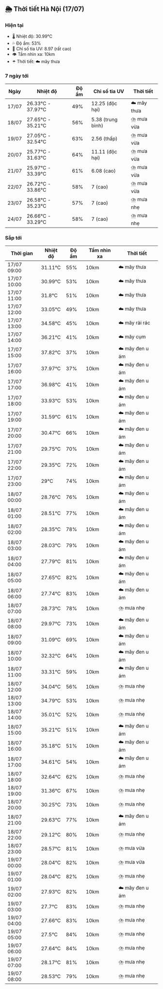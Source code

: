 ## 🌦️ Thời tiết Hà Nội (17/07)

### Hiện tại

- 🌡️ Nhiệt độ: 30.99℃
- 💦 Độ ẩm: 53%
- 🌟 Chỉ số tia UV: 8.97 (rất cao)
- 👁️ Tầm nhìn xa: 10km
- ☂️ Thời tiết: ☁️ mây thưa

### 7 ngày tới

| Ngày | Nhiệt độ | Độ ẩm | Chỉ số tia UV | Thời tiết |
| --- | --- | --- | --- | --- |
| 17/07 | 26.33℃ - 37.97℃ | 49% | 12.25 (độc hại) | ☁️ mây thưa |
| 18/07 | 27.65℃ - 35.21℃ | 56% | 5.38 (trung bình) | ⛈️ mưa vừa |
| 19/07 | 27.05℃ - 32.54℃ | 63% | 2.56 (thấp) | ⛈️ mưa vừa |
| 20/07 | 25.77℃ - 31.63℃ | 64% | 11.11 (độc hại) | ⛈️ mưa vừa |
| 21/07 | 25.97℃ - 33.39℃ | 61% | 6.08 (cao) | ⛈️ mưa vừa |
| 22/07 | 26.72℃ - 33.86℃ | 58% | 7 (cao) | ⛈️ mưa vừa |
| 23/07 | 26.58℃ - 35.23℃ | 57% | 7 (cao) | ⛈️ mưa nhẹ |
| 24/07 | 26.66℃ - 33.29℃ | 58% | 7 (cao) | ⛈️ mưa nhẹ |

### Sắp tới

| Thời gian | Nhiệt độ | Độ ẩm | Tầm nhìn xa | Thời tiết |
| --- | --- | --- | --- | --- |
| 17/07 09:00 | 31.11℃ | 55% | 10km | ☁️ mây thưa |
| 17/07 10:00 | 30.99℃ | 53% | 10km | ☁️ mây thưa |
| 17/07 11:00 | 31.8℃ | 51% | 10km | ☁️ mây thưa |
| 17/07 12:00 | 33.05℃ | 49% | 10km | ☁️ mây thưa |
| 17/07 13:00 | 34.58℃ | 45% | 10km | ☁️ mây rải rác |
| 17/07 14:00 | 36.21℃ | 41% | 10km | ☁️ mây cụm |
| 17/07 15:00 | 37.82℃ | 37% | 10km | ☁️ mây đen u ám |
| 17/07 16:00 | 37.97℃ | 37% | 10km | ☁️ mây đen u ám |
| 17/07 17:00 | 36.98℃ | 41% | 10km | ☁️ mây đen u ám |
| 17/07 18:00 | 33.93℃ | 53% | 10km | ☁️ mây đen u ám |
| 17/07 19:00 | 31.59℃ | 61% | 10km | ☁️ mây đen u ám |
| 17/07 20:00 | 30.47℃ | 66% | 10km | ☁️ mây đen u ám |
| 17/07 21:00 | 29.75℃ | 70% | 10km | ☁️ mây đen u ám |
| 17/07 22:00 | 29.35℃ | 72% | 10km | ☁️ mây đen u ám |
| 17/07 23:00 | 29℃ | 74% | 10km | ☁️ mây đen u ám |
| 18/07 00:00 | 28.76℃ | 76% | 10km | ☁️ mây đen u ám |
| 18/07 01:00 | 28.51℃ | 77% | 10km | ☁️ mây đen u ám |
| 18/07 02:00 | 28.35℃ | 78% | 10km | ☁️ mây đen u ám |
| 18/07 03:00 | 28.03℃ | 79% | 10km | ☁️ mây đen u ám |
| 18/07 04:00 | 27.79℃ | 81% | 10km | ☁️ mây đen u ám |
| 18/07 05:00 | 27.65℃ | 82% | 10km | ☁️ mây đen u ám |
| 18/07 06:00 | 27.74℃ | 83% | 10km | ☁️ mây đen u ám |
| 18/07 07:00 | 28.73℃ | 78% | 10km | ⛈️ mưa nhẹ |
| 18/07 08:00 | 29.97℃ | 73% | 10km | ☁️ mây đen u ám |
| 18/07 09:00 | 31.09℃ | 69% | 10km | ☁️ mây đen u ám |
| 18/07 10:00 | 32.32℃ | 64% | 10km | ☁️ mây đen u ám |
| 18/07 11:00 | 33.31℃ | 59% | 10km | ☁️ mây đen u ám |
| 18/07 12:00 | 34.04℃ | 56% | 10km | ⛈️ mưa nhẹ |
| 18/07 13:00 | 34.79℃ | 53% | 10km | ⛈️ mưa nhẹ |
| 18/07 14:00 | 35.01℃ | 52% | 10km | ⛈️ mưa nhẹ |
| 18/07 15:00 | 35.21℃ | 51% | 10km | ☁️ mây đen u ám |
| 18/07 16:00 | 35.18℃ | 51% | 10km | ☁️ mây đen u ám |
| 18/07 17:00 | 34.61℃ | 54% | 10km | ☁️ mây đen u ám |
| 18/07 18:00 | 32.64℃ | 62% | 10km | ⛈️ mưa nhẹ |
| 18/07 19:00 | 31.36℃ | 67% | 10km | ⛈️ mưa nhẹ |
| 18/07 20:00 | 30.25℃ | 73% | 10km | ⛈️ mưa nhẹ |
| 18/07 21:00 | 29.63℃ | 77% | 10km | ☁️ mây đen u ám |
| 18/07 22:00 | 29.12℃ | 80% | 10km | ⛈️ mưa nhẹ |
| 18/07 23:00 | 28.57℃ | 81% | 10km | ⛈️ mưa vừa |
| 19/07 00:00 | 28.04℃ | 82% | 10km | ⛈️ mưa vừa |
| 19/07 01:00 | 28.04℃ | 82% | 10km | ⛈️ mưa nhẹ |
| 19/07 02:00 | 27.93℃ | 82% | 10km | ☁️ mây đen u ám |
| 19/07 03:00 | 27.7℃ | 83% | 10km | ⛈️ mưa nhẹ |
| 19/07 04:00 | 27.66℃ | 83% | 10km | ⛈️ mưa nhẹ |
| 19/07 05:00 | 27.5℃ | 84% | 10km | ⛈️ mưa nhẹ |
| 19/07 06:00 | 27.64℃ | 84% | 10km | ⛈️ mưa nhẹ |
| 19/07 07:00 | 28.17℃ | 81% | 10km | ⛈️ mưa nhẹ |
| 19/07 08:00 | 28.53℃ | 79% | 10km | ⛈️ mưa nhẹ |

